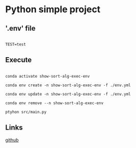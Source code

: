 # Python simple project

## '.env' file

```

TEST=test

```

## Execute

```

conda activate show-sort-alg-exec-env

conda env create -n show-sort-alg-exec-env -f ./env.yml

conda env update -n show-sort-alg-exec-env -f ./env.yml

conda env remove --n show-sort-alg-exec-env

ptyhon src/main.py

```

## Links

[github](https://github.com/Diegoomal)